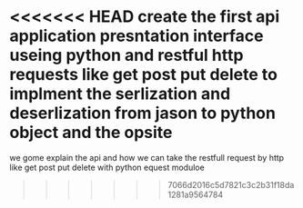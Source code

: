 <<<<<<< HEAD
 create the first api application presntation interface useing python and restful http requests like get post put delete to implment the serlization and deserlization from jason to python object and the opsite 
=======
we gome explain the api and how we can take the restfull request by http like get post put delete with python equest moduloe 
>>>>>>> 7066d2016c5d7821c3c2b31f18da1281a9564784
